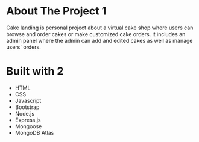 # About The Project 1
Cake landing is personal project about a virtual cake shop where users can browse and order cakes or make customized cake orders.
it includes an admin panel where the admin can add and edited cakes as well as manage users' orders.

# Built with 2
* HTML
* CSS
* Javascript
* Bootstrap
* Node.js
* Express.js
* Mongoose
* MongoDB Atlas

